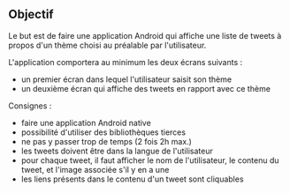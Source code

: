 Objectif
--------
Le but est de faire une application Android qui affiche une liste de tweets à propos d'un thème choisi au préalable par l'utilisateur.

L'application comportera au minimum les deux écrans suivants :

 - un premier écran dans lequel l'utilisateur saisit son thème
 - un deuxième écran qui affiche des tweets en rapport avec ce thème

Consignes :

- faire une application Android native
- possibilité d'utiliser des bibliothèques tierces
- ne pas y passer trop de temps (2 fois 2h max.)
- les tweets doivent être dans la langue de l'utilisateur
- pour chaque tweet, il faut afficher le nom de l'utilisateur, le contenu du tweet, et l'image associée s'il y en a une
- les liens présents dans le contenu d'un tweet sont cliquables



